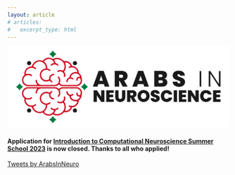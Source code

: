 ```yaml
---
layout: article
# articles:
#   excerpt_type: html
---
```


![banner](assets/images/banner.png)


#### **Application for [Introduction to Computational Neuroscience Summer School 2023](introcompneuro23.html) is now closed. Thanks to all who applied!**



<a class="twitter-timeline" width="300" height="500" href="https://twitter.com/ArabsInNeuro?ref_src=twsrc%5Etfw">Tweets by ArabsInNeuro</a> <script async src="https://platform.twitter.com/widgets.js" charset="utf-8"></script>
